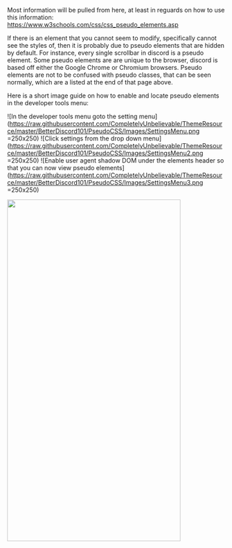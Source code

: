 Most information will be pulled from here, at least in reguards on how to use this information: https://www.w3schools.com/css/css_pseudo_elements.asp

If there is an element that you cannot seem to modify, specifically cannot see the styles of, then it is probably due to pseudo elements that are hidden by default. For instance, every single scrollbar in discord is a pseudo element. Some pseudo elements are are unique to the browser, discord is based off either the Google Chrome or Chromium browsers. Pseudo elements are not to be confused with pseudo classes, that can be seen normally, which are a listed at the end of that page above.

Here is a short image guide on how to enable and locate pseudo elements in the developer tools menu:

![In the developer tools menu goto the setting menu](https://raw.githubusercontent.com/CompletelyUnbelievable/ThemeResource/master/BetterDiscord101/PseudoCSS/Images/SettingsMenu.png =250x250)
![Click settings from the drop down menu](https://raw.githubusercontent.com/CompletelyUnbelievable/ThemeResource/master/BetterDiscord101/PseudoCSS/Images/SettingsMenu2.png =250x250)
![Enable user agent shadow DOM under the elements header so that you can now view pseudo elements](https://raw.githubusercontent.com/CompletelyUnbelievable/ThemeResource/master/BetterDiscord101/PseudoCSS/Images/SettingsMenu3.png =250x250)

<img src="https://raw.githubusercontent.com/CompletelyUnbelievable/ThemeResource/master/BetterDiscord101/PseudoCSS/Images/SettingsMenu3.png" width="400" height="790">
